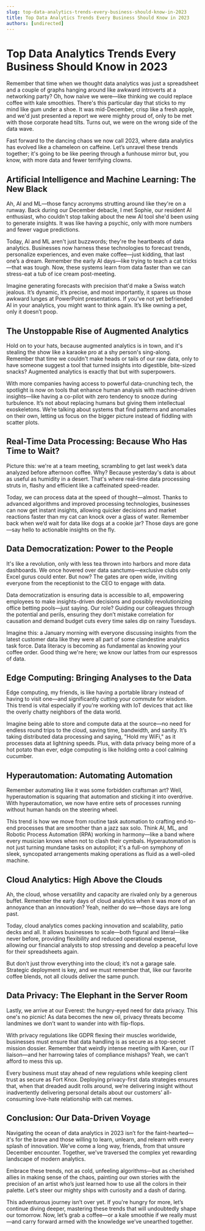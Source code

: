 ```yaml
---
slug: top-data-analytics-trends-every-business-should-know-in-2023
title: Top Data Analytics Trends Every Business Should Know in 2023
authors: [undirected]
---
```



# Top Data Analytics Trends Every Business Should Know in 2023 

Remember that time when we thought data analytics was just a spreadsheet and a couple of graphs hanging around like awkward introverts at a networking party? Oh, how naive we were—like thinking we could replace coffee with kale smoothies. There's this particular day that sticks to my mind like gum under a shoe. It was mid-December, crisp like a fresh apple, and we'd just presented a report we were mighty proud of, only to be met with those corporate head tilts. Turns out, we were on the wrong side of the data wave. 

Fast forward to the dancing chaos we now call 2023, where data analytics has evolved like a chameleon on caffeine. Let’s unravel these trends together; it's going to be like peering through a funhouse mirror but, you know, with more data and fewer terrifying clowns. 

## Artificial Intelligence and Machine Learning: The New Black
Ah, AI and ML—those fancy acronyms strutting around like they're on a runway. Back during our December debacle, I met Sophie, our resident AI enthusiast, who couldn't stop talking about the new AI tool she'd been using to generate insights. It was like having a psychic, only with more numbers and fewer vague predictions. 

Today, AI and ML aren't just buzzwords; they're the heartbeats of data analytics. Businesses now harness these technologies to forecast trends, personalize experiences, and even make coffee—just kidding, that last one’s a dream. Remember the early AI days—like trying to teach a cat tricks—that was tough. Now, these systems learn from data faster than we can stress-eat a tub of ice cream post-meeting.  

Imagine generating forecasts with precision that'd make a Swiss watch jealous. It’s dynamic, it’s precise, and most importantly, it spares us those awkward lunges at PowerPoint presentations. If you’ve not yet befriended AI in your analytics, you might want to think again. It’s like owning a pet, only it doesn’t poop.

## The Unstoppable Rise of Augmented Analytics
Hold on to your hats, because augmented analytics is in town, and it's stealing the show like a karaoke pro at a shy person's sing-along. Remember that time we couldn't make heads or tails of our raw data, only to have someone suggest a tool that turned insights into digestible, bite-sized snacks? Augmented analytics is exactly that but with superpowers.

With more companies having access to powerful data-crunching tech, the spotlight is now on tools that enhance human analysis with machine-driven insights—like having a co-pilot with zero tendency to snooze during turbulence. It’s not about replacing humans but giving them intellectual exoskeletons. We’re talking about systems that find patterns and anomalies on their own, letting us focus on the bigger picture instead of fiddling with scatter plots.

## Real-Time Data Processing: Because Who Has Time to Wait?
Picture this: we're at a team meeting, scrambling to get last week’s data analyzed before afternoon coffee. Why? Because yesterday's data is about as useful as humidity in a desert. That's where real-time data processing struts in, flashy and efficient like a caffeinated speed-reader.

Today, we can process data at the speed of thought—almost. Thanks to advanced algorithms and improved processing technologies, businesses can now get instant insights, allowing quicker decisions and market reactions faster than my cat can knock over a glass of water. Remember back when we’d wait for data like dogs at a cookie jar? Those days are gone—say hello to actionable insights on the fly. 

## Data Democratization: Power to the People
It's like a revolution, only with less tea thrown into harbors and more data dashboards. We once hovered over data sanctums—exclusive clubs only Excel gurus could enter. But now? The gates are open wide, inviting everyone from the receptionist to the CEO to engage with data. 

Data democratization is ensuring data is accessible to all, empowering employees to make insights-driven decisions and possibly revolutionizing office betting pools—just saying. Our role? Guiding our colleagues through the potential and perils, ensuring they don’t mistake correlation for causation and demand budget cuts every time sales dip on rainy Tuesdays.

Imagine this: a January morning with everyone discussing insights from the latest customer data like they were all part of some clandestine analytics task force. Data literacy is becoming as fundamental as knowing your coffee order. Good thing we're here; we know our lattes from our espressos of data.

## Edge Computing: Bringing Analyses to the Data
Edge computing, my friends, is like having a portable library instead of having to visit one—and significantly cutting your commute for wisdom. This trend is vital especially if you're working with IoT devices that act like the overly chatty neighbors of the data world.

Imagine being able to store and compute data at the source—no need for endless round trips to the cloud, saving time, bandwidth, and sanity. It’s taking distributed data processing and saying, "Hold my WiFi," as it processes data at lightning speeds. Plus, with data privacy being more of a hot potato than ever, edge computing is like holding onto a cool calming cucumber. 

## Hyperautomation: Automating Automation
Remember automating like it was some forbidden craftsman art? Well, hyperautomation is squaring that automation and sticking it into overdrive. With hyperautomation, we now have entire sets of processes running without human hands on the steering wheel. 

This trend is how we move from routine task automation to crafting end-to-end processes that are smoother than a jazz sax solo. Think AI, ML, and Robotic Process Automation (RPA) working in harmony—like a band where every musician knows when not to clash their cymbals. Hyperautomation is not just turning mundane tasks on autopilot; it's a full-on symphony of sleek, syncopated arrangements making operations as fluid as a well-oiled machine.

## Cloud Analytics: High Above the Clouds
Ah, the cloud, whose versatility and capacity are rivaled only by a generous buffet. Remember the early days of cloud analytics when it was more of an annoyance than an innovation? Yeah, neither do we—those days are long past.

Today, cloud analytics comes packing innovation and scalability, patio decks and all. It allows businesses to scale—both figural and literal—like never before, providing flexibility and reduced operational expense, allowing our financial analysts to stop stressing and develop a peaceful love for their spreadsheets again. 

But don’t just throw everything into the cloud; it’s not a garage sale. Strategic deployment is key, and we must remember that, like our favorite coffee blends, not all clouds deliver the same punch.

## Data Privacy: The Elephant in the Server Room
Lastly, we arrive at our Everest: the hungry-eyed need for data privacy. This one's no picnic! As data becomes the new oil, privacy threats become landmines we don’t want to wander into with flip-flops. 

With privacy regulations like GDPR flexing their muscles worldwide, businesses must ensure that data handling is as secure as a top-secret mission dossier. Remember that weirdly intense meeting with Karen, our IT liaison—and her harrowing tales of compliance mishaps? Yeah, we can’t afford to mess this up.

Every business must stay ahead of new regulations while keeping client trust as secure as Fort Knox. Deploying privacy-first data strategies ensures that, when that dreaded audit rolls around, we’re delivering insight without inadvertently delivering personal details about our customers’ all-consuming love-hate relationship with cat memes.

## Conclusion: Our Data-Driven Voyage
Navigating the ocean of data analytics in 2023 isn’t for the faint-hearted—it's for the brave and those willing to learn, unlearn, and relearn with every splash of innovation. We’ve come a long way, friends, from that unsure December encounter. Together, we've traversed the complex yet rewarding landscape of modern analytics. 

Embrace these trends, not as cold, unfeeling algorithms—but as cherished allies in making sense of the chaos, painting our own stories with the precision of an artist who’s just learned how to use all the colors in their palette. Let’s steer our mighty ships with curiosity and a dash of daring.

This adventurous journey isn’t over yet. If you're hungry for more, let’s continue diving deeper, mastering these trends that will undoubtedly shape our tomorrow. Now, let’s grab a coffee—or a kale smoothie if we really must—and carry forward armed with the knowledge we’ve unearthed together.